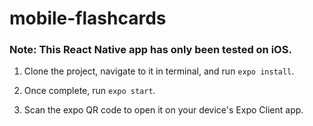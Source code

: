 # mobile-flashcards

### Note: This React Native app has only been tested on iOS.

1. Clone the project, navigate to it in terminal, and run `expo install`.

2. Once complete, run `expo start`.

3. Scan the expo QR code to open it on your device's Expo Client app.
